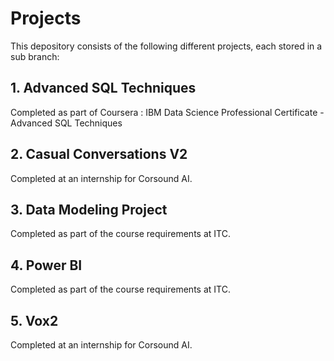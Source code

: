 # Projects
This depository consists of the following different projects, each stored in a sub branch:

## 1. Advanced SQL Techniques
Completed as part of Coursera : IBM Data Science Professional Certificate - Advanced SQL Techniques
## 2. Casual Conversations V2
Completed at an internship for Corsound AI.
## 3. Data Modeling Project
Completed as part of the course requirements at ITC.
## 4. Power BI
Completed as part of the course requirements at ITC.
## 5. Vox2
Completed at an internship for Corsound AI.
